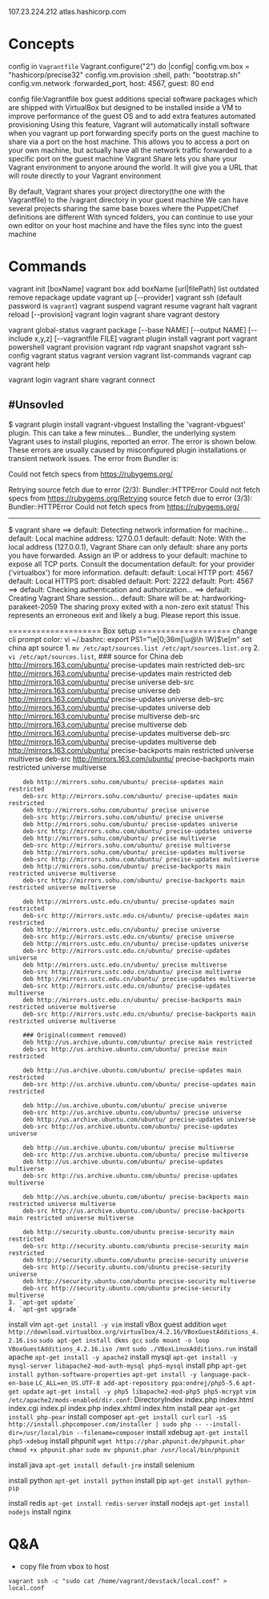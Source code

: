 107.23.224.212  atlas.hashicorp.com


# Concepts

config in `Vagrantfile`
    Vagrant.configure("2") do |config|
      config.vm.box = "hashicorp/precise32"
      config.vm.provision :shell, path: "bootstrap.sh"
      config.vm.network :forwarded_port, host: 4567, guest: 80
    end

config file:Vagrantfile
box
guest additions
    special software packages which are shipped with VirtualBox but designed to be installed inside a VM to improve performance of the guest OS and to add extra features
automated provisioning
    Using this feature, Vagrant will automatically install software when you vagrant up
port forwarding
    specify ports on the guest machine to share via a port on the host machine. This allows you to access a port on your own machine, but actually have all the network traffic forwarded to a specific port on the guest machine
Vagrant Share
    lets you share your Vagrant environment to anyone around the world. It will give you a URL that will route directly to your Vagrant environment


By default, Vagrant shares your project directory(the one with the Vagrantfile) to the /vagrant directory in your guest machine
We can have several projects sharing the same base boxes where the Puppet/Chef definitions are different
With synced folders, you can continue to use your own editor on your host machine and have the files sync into the guest machine

# Commands
vagrant init [boxName]
vagrant box
    add boxName [url|filePath]
    list
    outdated
    remove
    repackage
    update
vagrant up [--provider]
vagrant ssh
    (default password is `vagrant`)
vagrant suspend
vagrant resume
vagrant halt
vagrant reload [--provision]
vagrant login
vagrant share
vagrant destory

vagrant global-status
vagrant package [--base NAME] [--output NAME] [--include x,y,z] [--vagrantfile FILE]
vagrant plugin install
vagrant port
vagrant powershell
vagrant provision
vagrant rdp
vagrant snapshot
vagrant ssh-config
vagrant status
vagrant version
vagrant list-commands
vagrant cap
vagrant help

vagrant login
vagrant share
vagrant connect


#Unsovled
----
$ vagrant plugin install vagrant-vbguest
Installing the 'vagrant-vbguest' plugin. This can take a few minutes...
Bundler, the underlying system Vagrant uses to install plugins,
reported an error. The error is shown below. These errors are usually
caused by misconfigured plugin installations or transient network
issues. The error from Bundler is:

Could not fetch specs from https://rubygems.org/

Retrying source fetch due to error (2/3): Bundler::HTTPError Could not fetch specs from https://rubygems.org/Retrying source fetch due to error (3/3): Bundler::HTTPError Could not fetch specs from https://rubygems.org/

----
$ vagrant share
==> default: Detecting network information for machine...
    default: Local machine address: 127.0.0.1
    default:
    default: Note: With the local address (127.0.0.1), Vagrant Share can only
    default: share any ports you have forwarded. Assign an IP or address to your
    default: machine to expose all TCP ports. Consult the documentation
    default: for your provider ('virtualbox') for more information.
    default:
    default: Local HTTP port: 4567
    default: Local HTTPS port: disabled
    default: Port: 2222
    default: Port: 4567
==> default: Checking authentication and authorization...
==> default: Creating Vagrant Share session...
    default: Share will be at: hardworking-parakeet-2059
The sharing proxy exited with a non-zero exit status! This represents
an erroneous exit and likely a bug. Please report this issue.

==================== Box setup ====================
change cli prompt color:
    vi ~/.bashrc:
        export PS1="\e[0;36m[\u@\h \W]\$\e[m"
set china apt source
    1. `mv /etc/apt/sources.list /etc/apt/sources.list.org`
    2. `vi /etc/apt/sources.list`,
        ### source for China
        deb http://mirrors.163.com/ubuntu/ precise-updates main restricted
        deb-src http://mirrors.163.com/ubuntu/ precise-updates main restricted
        deb http://mirrors.163.com/ubuntu/ precise universe
        deb-src http://mirrors.163.com/ubuntu/ precise universe
        deb http://mirrors.163.com/ubuntu/ precise-updates universe
        deb-src http://mirrors.163.com/ubuntu/ precise-updates universe
        deb http://mirrors.163.com/ubuntu/ precise multiverse
        deb-src http://mirrors.163.com/ubuntu/ precise multiverse
        deb http://mirrors.163.com/ubuntu/ precise-updates multiverse
        deb-src http://mirrors.163.com/ubuntu/ precise-updates multiverse
        deb http://mirrors.163.com/ubuntu/ precise-backports main restricted universe multiverse
        deb-src http://mirrors.163.com/ubuntu/ precise-backports main restricted universe multiverse

        deb http://mirrors.sohu.com/ubuntu/ precise-updates main restricted
        deb-src http://mirrors.sohu.com/ubuntu/ precise-updates main restricted
        deb http://mirrors.sohu.com/ubuntu/ precise universe
        deb-src http://mirrors.sohu.com/ubuntu/ precise universe
        deb http://mirrors.sohu.com/ubuntu/ precise-updates universe
        deb-src http://mirrors.sohu.com/ubuntu/ precise-updates universe
        deb http://mirrors.sohu.com/ubuntu/ precise multiverse
        deb-src http://mirrors.sohu.com/ubuntu/ precise multiverse
        deb http://mirrors.sohu.com/ubuntu/ precise-updates multiverse
        deb-src http://mirrors.sohu.com/ubuntu/ precise-updates multiverse
        deb http://mirrors.sohu.com/ubuntu/ precise-backports main restricted universe multiverse
        deb-src http://mirrors.sohu.com/ubuntu/ precise-backports main restricted universe multiverse

        deb http://mirrors.ustc.edu.cn/ubuntu/ precise-updates main restricted
        deb-src http://mirrors.ustc.edu.cn/ubuntu/ precise-updates main restricted
        deb http://mirrors.ustc.edu.cn/ubuntu/ precise universe
        deb-src http://mirrors.ustc.edu.cn/ubuntu/ precise universe
        deb http://mirrors.ustc.edu.cn/ubuntu/ precise-updates universe
        deb-src http://mirrors.ustc.edu.cn/ubuntu/ precise-updates universe
        deb http://mirrors.ustc.edu.cn/ubuntu/ precise multiverse
        deb-src http://mirrors.ustc.edu.cn/ubuntu/ precise multiverse
        deb http://mirrors.ustc.edu.cn/ubuntu/ precise-updates multiverse
        deb-src http://mirrors.ustc.edu.cn/ubuntu/ precise-updates multiverse
        deb http://mirrors.ustc.edu.cn/ubuntu/ precise-backports main restricted universe multiverse
        deb-src http://mirrors.ustc.edu.cn/ubuntu/ precise-backports main restricted universe multiverse

        ### Original(comment removed)
        deb http://us.archive.ubuntu.com/ubuntu/ precise main restricted
        deb-src http://us.archive.ubuntu.com/ubuntu/ precise main restricted

        deb http://us.archive.ubuntu.com/ubuntu/ precise-updates main restricted
        deb-src http://us.archive.ubuntu.com/ubuntu/ precise-updates main restricted

        deb http://us.archive.ubuntu.com/ubuntu/ precise universe
        deb-src http://us.archive.ubuntu.com/ubuntu/ precise universe
        deb http://us.archive.ubuntu.com/ubuntu/ precise-updates universe
        deb-src http://us.archive.ubuntu.com/ubuntu/ precise-updates universe

        deb http://us.archive.ubuntu.com/ubuntu/ precise multiverse
        deb-src http://us.archive.ubuntu.com/ubuntu/ precise multiverse
        deb http://us.archive.ubuntu.com/ubuntu/ precise-updates multiverse
        deb-src http://us.archive.ubuntu.com/ubuntu/ precise-updates multiverse

        deb http://us.archive.ubuntu.com/ubuntu/ precise-backports main restricted universe multiverse
        deb-src http://us.archive.ubuntu.com/ubuntu/ precise-backports main restricted universe multiverse

        deb http://security.ubuntu.com/ubuntu precise-security main restricted
        deb-src http://security.ubuntu.com/ubuntu precise-security main restricted
        deb http://security.ubuntu.com/ubuntu precise-security universe
        deb-src http://security.ubuntu.com/ubuntu precise-security universe
        deb http://security.ubuntu.com/ubuntu precise-security multiverse
        deb-src http://security.ubuntu.com/ubuntu precise-security multiverse
    3. `apt-get update`
    4. `apt-get upgrade`
install vim
    `apt-get install -y vim`
install vBox guest addition
    `wget http://download.virtualbox.org/virtualbox/4.2.16/VBoxGuestAdditions_4.2.16.iso`
    `sudo apt-get install dkms gcc`
    `sudo mount -o loop VBoxGuestAdditions_4.2.16.iso /mnt`
    `sudo ./VBoxLinuxAdditions.run`
install apache
    `apt-get install -y apache2`
install mysql
    `apt-get install -y mysql-server libapache2-mod-auth-mysql php5-mysql`
install php
    `apt-get install python-software-properties`
    `apt-get install -y language-pack-en-base`
    `LC_ALL=en_US.UTF-8 add-apt-repository ppa:ondrej/php5-5.6`
    `apt-get update`
    `apt-get install -y php5 libapache2-mod-php5 php5-mcrypt`
    `vim /etc/apache2/mods-enabled/dir.conf`:
        <IfModule mod_dir.c>
                  DirectoryIndex index.php index.html index.cgi index.pl index.php index.xhtml index.htm
        </IfModule>
install pear
    `apt-get install php-pear`
install composer
    `apt-get install curl`
    `curl -sS http://install.phpcomposer.com/installer | sudo php -- --install-dir=/usr/local/bin --filename=composer`
install xdebug
    `apt-get install php5-xdebug`
install phpunit
    `wget https://phar.phpunit.de/phpunit.phar`
    `chmod +x phpunit.phar`
    `sudo mv phpunit.phar /usr/local/bin/phpunit`

install java
    `apt-get install default-jre`
install selenium

install python
    `apt-get install python`
install pip
    `apt-get install python-pip`

install redis
    `apt-get install redis-server`
install nodejs
    `apt-get install nodejs`
install nginx

# Q&A

- copy file from vbox to host

`vagrant ssh -c "sudo cat /home/vagrant/devstack/local.conf" > local.conf`
